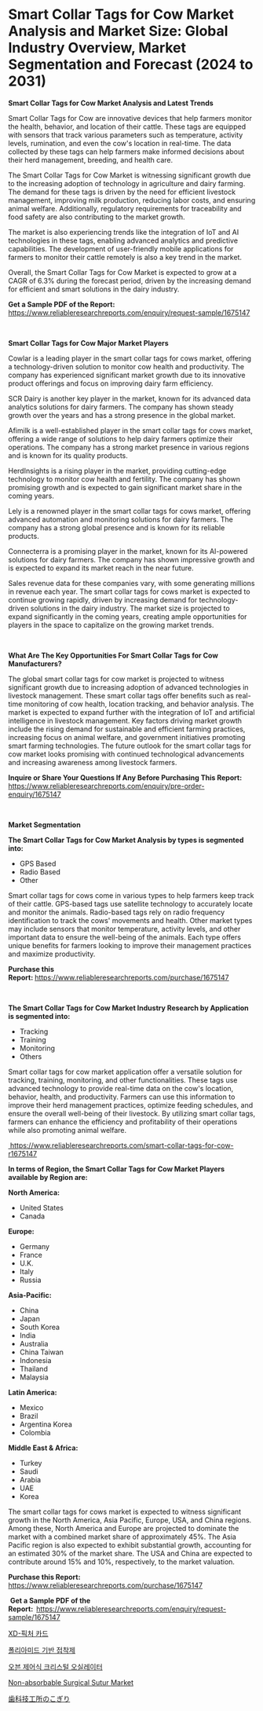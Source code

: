 <p><h1>Smart Collar Tags for Cow Market Analysis and Market Size: Global Industry Overview, Market Segmentation and Forecast (2024 to 2031)</h1></p><p><strong>Smart Collar Tags for Cow Market Analysis and Latest Trends</strong></p>
<p><p>Smart Collar Tags for Cow are innovative devices that help farmers monitor the health, behavior, and location of their cattle. These tags are equipped with sensors that track various parameters such as temperature, activity levels, rumination, and even the cow's location in real-time. The data collected by these tags can help farmers make informed decisions about their herd management, breeding, and health care.</p><p>The Smart Collar Tags for Cow Market is witnessing significant growth due to the increasing adoption of technology in agriculture and dairy farming. The demand for these tags is driven by the need for efficient livestock management, improving milk production, reducing labor costs, and ensuring animal welfare. Additionally, regulatory requirements for traceability and food safety are also contributing to the market growth.</p><p>The market is also experiencing trends like the integration of IoT and AI technologies in these tags, enabling advanced analytics and predictive capabilities. The development of user-friendly mobile applications for farmers to monitor their cattle remotely is also a key trend in the market.</p><p>Overall, the Smart Collar Tags for Cow Market is expected to grow at a CAGR of 6.3% during the forecast period, driven by the increasing demand for efficient and smart solutions in the dairy industry.</p></p>
<p><strong>Get a Sample PDF of the Report:&nbsp;</strong> <a href="https://www.reliableresearchreports.com/enquiry/request-sample/1675147">https://www.reliableresearchreports.com/enquiry/request-sample/1675147</a></p>
<p>&nbsp;</p>
<p><strong>Smart Collar Tags for Cow Major Market Players</strong></p>
<p><p>Cowlar is a leading player in the smart collar tags for cows market, offering a technology-driven solution to monitor cow health and productivity. The company has experienced significant market growth due to its innovative product offerings and focus on improving dairy farm efficiency.</p><p>SCR Dairy is another key player in the market, known for its advanced data analytics solutions for dairy farmers. The company has shown steady growth over the years and has a strong presence in the global market.</p><p>Afimilk is a well-established player in the smart collar tags for cows market, offering a wide range of solutions to help dairy farmers optimize their operations. The company has a strong market presence in various regions and is known for its quality products.</p><p>HerdInsights is a rising player in the market, providing cutting-edge technology to monitor cow health and fertility. The company has shown promising growth and is expected to gain significant market share in the coming years.</p><p>Lely is a renowned player in the smart collar tags for cows market, offering advanced automation and monitoring solutions for dairy farmers. The company has a strong global presence and is known for its reliable products.</p><p>Connecterra is a promising player in the market, known for its AI-powered solutions for dairy farmers. The company has shown impressive growth and is expected to expand its market reach in the near future.</p><p>Sales revenue data for these companies vary, with some generating millions in revenue each year. The smart collar tags for cows market is expected to continue growing rapidly, driven by increasing demand for technology-driven solutions in the dairy industry. The market size is projected to expand significantly in the coming years, creating ample opportunities for players in the space to capitalize on the growing market trends.</p></p>
<p>&nbsp;</p>
<p><strong>What Are The Key Opportunities For Smart Collar Tags for Cow Manufacturers?</strong></p>
<p><p>The global smart collar tags for cow market is projected to witness significant growth due to increasing adoption of advanced technologies in livestock management. These smart collar tags offer benefits such as real-time monitoring of cow health, location tracking, and behavior analysis. The market is expected to expand further with the integration of IoT and artificial intelligence in livestock management. Key factors driving market growth include the rising demand for sustainable and efficient farming practices, increasing focus on animal welfare, and government initiatives promoting smart farming technologies. The future outlook for the smart collar tags for cow market looks promising with continued technological advancements and increasing awareness among livestock farmers.</p></p>
<p><strong>Inquire or Share Your Questions If Any Before Purchasing This Report:</strong> <a href="https://www.reliableresearchreports.com/enquiry/pre-order-enquiry/1675147">https://www.reliableresearchreports.com/enquiry/pre-order-enquiry/1675147</a></p>
<p>&nbsp;</p>
<p><strong>Market Segmentation</strong></p>
<p><strong>The Smart Collar Tags for Cow Market Analysis by types is segmented into:</strong></p>
<p><ul><li>GPS Based</li><li>Radio Based</li><li>Other</li></ul></p>
<p><p>Smart collar tags for cows come in various types to help farmers keep track of their cattle. GPS-based tags use satellite technology to accurately locate and monitor the animals. Radio-based tags rely on radio frequency identification to track the cows' movements and health. Other market types may include sensors that monitor temperature, activity levels, and other important data to ensure the well-being of the animals. Each type offers unique benefits for farmers looking to improve their management practices and maximize productivity.</p></p>
<p><strong>Purchase this Report:&nbsp;</strong><a href="https://www.reliableresearchreports.com/purchase/1675147">https://www.reliableresearchreports.com/purchase/1675147</a></p>
<p>&nbsp;</p>
<p><strong>The Smart Collar Tags for Cow Market Industry Research by Application is segmented into:</strong></p>
<p><ul><li>Tracking</li><li>Training</li><li>Monitoring</li><li>Others</li></ul></p>
<p><p>Smart collar tags for cow market application offer a versatile solution for tracking, training, monitoring, and other functionalities. These tags use advanced technology to provide real-time data on the cow's location, behavior, health, and productivity. Farmers can use this information to improve their herd management practices, optimize feeding schedules, and ensure the overall well-being of their livestock. By utilizing smart collar tags, farmers can enhance the efficiency and profitability of their operations while also promoting animal welfare.</p></p>
<p><a href="https://www.reliableresearchreports.com/smart-collar-tags-for-cow-r1675147">&nbsp;https://www.reliableresearchreports.com/smart-collar-tags-for-cow-r1675147</a></p>
<p><strong>In terms of Region, the Smart Collar Tags for Cow Market Players available by Region are:</strong></p>
<p>
    <p> <strong> North America: </strong>
        <ul>
            <li>United States</li>
            <li>Canada</li>
        </ul>
        </p> 
    <p> <strong> Europe: </strong>
        <ul>
            <li>Germany</li>
            <li>France</li>
            <li>U.K.</li>
            <li>Italy</li>
            <li>Russia</li>
        </ul>
        </p> 
    <p> <strong> Asia-Pacific: </strong>
        <ul>
            <li>China</li>
            <li>Japan</li>
            <li>South Korea</li>
            <li>India</li>
            <li>Australia</li>
            <li>China Taiwan</li>
            <li>Indonesia</li>
            <li>Thailand</li>
            <li>Malaysia</li>
        </ul>
        </p> 
    <p> <strong> Latin America: </strong>
        <ul>
            <li>Mexico</li>
            <li>Brazil</li>
            <li>Argentina Korea</li>
            <li>Colombia</li>
        </ul>
        </p> 
    <p> <strong> Middle East & Africa: </strong>
        <ul>
            <li>Turkey</li>
            <li>Saudi</li>
            <li>Arabia</li>
            <li>UAE</li>
            <li>Korea</li>
        </ul>
    </p>
    </p>
<p><p>The smart collar tags for cows market is expected to witness significant growth in the North America, Asia Pacific, Europe, USA, and China regions. Among these, North America and Europe are projected to dominate the market with a combined market share of approximately 45%. The Asia Pacific region is also expected to exhibit substantial growth, accounting for an estimated 30% of the market share. The USA and China are expected to contribute around 15% and 10%, respectively, to the market valuation.</p></p>
<p><strong>Purchase this Report: </strong><a href="https://www.reliableresearchreports.com/purchase/1675147">https://www.reliableresearchreports.com/purchase/1675147</a></p>
<p>&nbsp;<strong>Get a Sample PDF of the Report:&nbsp;&nbsp;</strong><a href="https://www.reliableresearchreports.com/enquiry/request-sample/1675147">https://www.reliableresearchreports.com/enquiry/request-sample/1675147</a></p>
<p><strong></strong></p>
<p><p><a href="https://github.com/lzrvbyqzftro57/Market-Research-Report-List-2/blob/main/7373157101358.md">XD-픽처 카드</a></p><p><a href="https://medium.com/@ryderpfeffer/%ED%8F%B4%EB%A6%AC%EC%95%84%EB%A7%88%EC%9D%B4%EB%93%9C-%EA%B8%B0%EB%B0%98-%EC%A0%91%EC%B0%A9%EC%A0%9C-%EC%8B%9C%EC%9E%A5-%EC%A1%B0%EC%82%AC-%EB%B3%B4%EA%B3%A0%EC%84%9C-2024%EB%85%84%EB%B6%80%ED%84%B0-2031%EB%85%84%EA%B9%8C%EC%A7%80%EC%9D%98-%EC%97%AD%EC%82%AC-%EB%B0%8F-%EC%98%88%EC%B8%A1-326055685b6e">폴리아미드 기반 접착제</a></p><p><a href="https://medium.com/@staceyhilll80/%EC%98%A4%EB%B8%90-%EC%A0%9C%EC%96%B4-%ED%81%AC%EB%A6%AC%EC%8A%A4%ED%83%88-%EB%B0%9C%EC%A7%84%EA%B8%B0-%EC%8B%9C%EC%9E%A5%EC%9D%98-%EA%B2%BD%ED%96%A5-%EC%8B%9C%EC%9E%A5-%EB%8F%99%ED%96%A5-%EC%84%B1%EC%9E%A5-2024%EB%85%84%EB%B6%80%ED%84%B0-2031%EB%85%84%EA%B9%8C%EC%A7%80%EC%9D%98-%EC%98%88%EC%B8%A1-d8bee6d0564e">오븐 제어식 크리스털 오실레이터</a></p><p><a href="https://github.com/jerrycopelandthomaswsqd8q/Market-Research-Report-List-3/blob/main/non-absorbable-surgical-sutur-market.md">Non-absorbable Surgical Sutur Market</a></p><p><a href="https://github.com/Sophiaard2003/Market-Research-Report-List-1/blob/main/5851182107258.md">歯科技工所のこぎり</a></p></p>